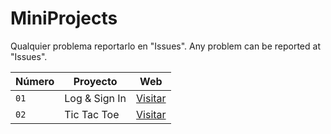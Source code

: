 # MiniProjects

Qualquier problema reportarlo en "Issues".
Any problem can be reported at "Issues".

| Número | Proyecto | Web |
| --- | --- | --- |
| `01` | Log & Sign In | [Visitar](https://logsigninpablotutor.netlify.app/) |
| `02` | Tic Tac Toe | [Visitar](https://tic-tae-toe-pablotutormoegle.netlify.app/) |

